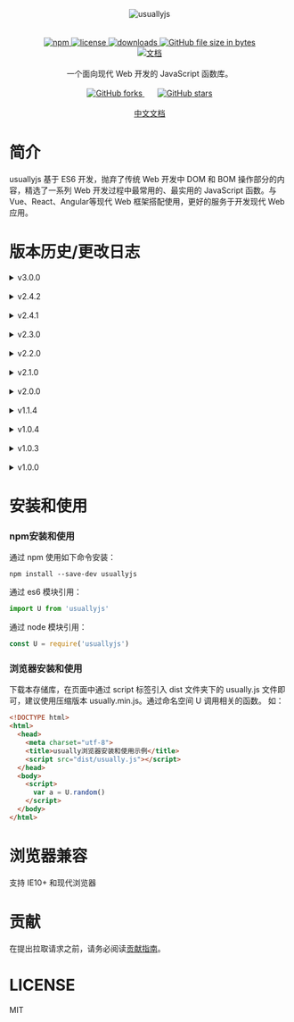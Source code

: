 
<div align=center>
<br />
<br />
<br />
<img src="https://raw.githubusercontent.com/JofunLiang/usuallyjs/dev/logo.png" alt="usuallyjs"/>
<br />
<br />
<br />
<a href="https://www.npmjs.com/package/usuallyjs">
  <img src="https://img.shields.io/npm/v/usuallyjs.svg" alt="npm"/>
</a>
<a href="https://github.com/JofunLiang/usuallyjs/blob/master/LICENSE">
  <img src="https://img.shields.io/github/license/jofunliang/usuallyjs.svg" alt="license"/>
</a>
<a href="https://www.npmjs.com/package/usuallyjs">
  <img src="https://img.shields.io/npm/dm/usuallyjs.svg" alt="downloads"/>
</a>
<a href="https://github.com/JofunLiang/usuallyjs/blob/master/dist/usually.min.js">
  <img src="https://img.shields.io/github/size/jofunliang/usuallyjs/dist/usually.min.js.svg?label=minified%20size" alt="GitHub file size in bytes"/>
</a>
<br />
<a href="https://jofunliang.github.io/usuallyjs/">
  <img src="https://img.shields.io/badge/docs-%E6%96%87%E6%A1%A3-brightgreen.svg" alt="文档"/>
</a>
<br />
<br />
一个面向现代 Web 开发的 JavaScript 函数库。
<br />
<br />
<a href="https://github.com/JofunLiang/usuallyjs">
  <img src="https://img.shields.io/github/forks/jofunliang/usuallyjs.svg?style=social" alt="GitHub forks"/>
</a>
&nbsp;&nbsp;&nbsp;&nbsp;&nbsp;
<a href="https://jofunliang.github.io/usuallyjs/">
  <img src="https://img.shields.io/github/stars/jofunliang/usuallyjs.svg?style=social" alt="GitHub stars"/>
</a>
<br />
<br />
<a href="https://jofunliang.github.io/usuallyjs/">中文文档</a>
</div>


# 简介

usuallyjs 基于 ES6 开发，抛弃了传统 Web 开发中 DOM 和 BOM 操作部分的内容，精选了一系列 Web 开发过程中最常用的、最实用的 JavaScript 函数。与 Vue、React、Angular等现代 Web 框架搭配使用，更好的服务于开发现代 Web 应用。


# 版本历史/更改日志

<details>
<summary>v3.0.0</summary><br />
1、更新时间：2019-05-25<br />

2、更新内容：<br />

 （1）、优化构建流程<br />
 （2）、删除overValues函数和defaults函数<br />
 （3）、删除bind函数<br />
 （4）、新增求平均值函数——average函数和averageBy函数
</details>
<br />

<details>
<summary>v2.4.2</summary><br />
1、更新时间：2019-05-18<br />

2、更新内容：<br />

 （1）、新增 hexToRGB 函数，将16进制hex色值转为rgb（或rgba）色值<br />
 （2）、新增 RGBToHex 函数，将rgb（或rgba）色值转为16进制hex色值
</details>
<br />

<details>
<summary>v2.4.1</summary><br />
1、更新时间：2019-03-22<br />

2、更新内容：<br />

 （1）、bug 修复，修复 stringifyURL 函数重复追加“?”的bug<br />
 （2）、新增管道操作函数 —— pipe 函数，简化多函数运算流<br />
 （3）、新增对象值覆盖函数 —— overValues 函数<br />
 （4）、新增颜色值处理函数 —— extendHex 函数，将3位的16进制色值转换为6位<br />
 （5）、新增 randomHex 函数 —— 生成16进制随机颜色色值<br />
 （6）、新增 parseCookie 函数，将 cookie 字符串解析为对象形式<br />
</details>
<br />

<details>
<summary>v2.3.0</summary><br />
1、更新时间：2019-03-16<br />

2、更新内容：<br />

（1）、优化文档<br />
（2）、新增 keepFixed 函数<br />
（3）、新增 uniqueItemsBy 函数<br />
</details>
<br />

<details>
<summary>v2.2.0</summary><br />
1、更新时间：2019-03-12<br />

2、更新内容：<br />

（1）、优化 isInt 函数<br />
（2）、新增 mapObject 函数<br />
</details>
<br />

<details>
<summary>v2.1.0</summary><br />
1、更新时间：2019-03-09<br />

2、更新内容：<br />

（1）、修复2.0.0版本引入问题<br />
（2）、不再支持IE9浏览器<br />
</details>
<br />
<details>
<summary>v2.0.0</summary><br />
1、更新时间：2019-03-08<br />

2、更新内容：<br />

（1）、默认使用ES6模块语法引入的是未经编译的源码<br />
</details>
<br />
<details>
<summary>v1.1.4</summary><br />
1、更新时间：2019-02-20<br />

2、更新内容：<br />

（1）、新增 spreadDate 函数<br />
</details>
<br />
<details>
<summary>v1.0.4</summary><br />
1、更新时间：2019-01-28<br />

2、更新内容：<br />

（1）、添加贡献指南<br />
（2）、完善配置项，如：生成文档自启动浏览器
</details>
<br />
<details>
<summary>v1.0.3</summary><br />
1、更新时间：2019-01-24<br />

2、更新内容：<br />

（1）、优化 random 函数<br />
  
（2）、优化 repeatItems 函数
</details>
<br />
<details>
<summary>v1.0.0</summary><br />
1、更新时间：2019-01-20
</details>

# 安装和使用

### npm安装和使用

通过 npm 使用如下命令安装：
```
npm install --save-dev usuallyjs
```

通过 es6 模块引用：
```javascript
import U from 'usuallyjs'
```

通过 node 模块引用：
```javascript
const U = require('usuallyjs')
```

### 浏览器安装和使用

下载本存储库，在页面中通过 script 标签引入 dist 文件夹下的 usually.js 文件即可，建议使用压缩版本 usually.min.js。通过命名空间 U 调用相关的函数。
如：
```html
<!DOCTYPE html>
<html>
  <head>
    <meta charset="utf-8">
    <title>usually浏览器安装和使用示例</title>
    <script src="dist/usually.js"></script>
  </head>
  <body>
    <script>
      var a = U.random()
    </script>
  </body>
</html>
```

# 浏览器兼容

支持 IE10+ 和现代浏览器

# 贡献

在提出拉取请求之前，请务必阅读[贡献指南](https://github.com/JofunLiang/usuallyjs/blob/master/CONTRIBUTING.md)。

# LICENSE

MIT
